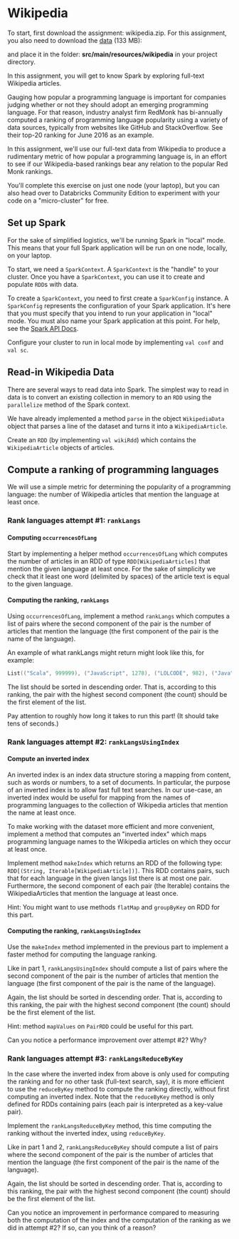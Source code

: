 # Wikipedia

To start, first download the assignment: wikipedia.zip. For this assignment, you also need to download the [data](http://alaska.epfl.ch/~dockermoocs/bigdata/wikipedia.dat) (133 MB):

and place it in the folder: **src/main/resources/wikipedia** in your project directory.

In this assignment, you will get to know Spark by exploring full-text Wikipedia articles.

Gauging how popular a programming language is important for companies judging whether or not they should adopt an emerging programming language. For that reason, industry analyst firm RedMonk has bi-annually computed a ranking of programming language popularity using a variety of data sources, typically from websites like GitHub and StackOverflow. See their top-20 ranking for June 2016 as an example.

In this assignment, we'll use our full-text data from Wikipedia to produce a rudimentary metric of how popular a programming language is, in an effort to see if our Wikipedia-based rankings bear any relation to the popular Red Monk rankings.

You'll complete this exercise on just one node (your laptop), but you can also head over to Databricks Community Edition to experiment with your code on a "micro-cluster" for free.

## Set up Spark

For the sake of simplified logistics, we'll be running Spark in "local" mode. This means that your full Spark application will be run on one node, locally, on your laptop.

To start, we need a `SparkContext`. A `SparkContext` is the "handle" to your cluster. Once you have a `SparkContext`, you can use it to create and populate `RDD`s with data.

To create a `SparkContext`, you need to first create a `SparkConfig` instance. A `SparkConfig` represents the configuration of your Spark application. It's here that you must specify that you intend to run your application in "local" mode. You must also name your Spark application at this point. For help, see the [Spark API Docs](https://spark.apache.org/docs/2.1.0/api/scala/index.html#org.apache.spark.package).

Configure your cluster to run in local mode by implementing `val conf` and `val sc`.

## Read-in Wikipedia Data

There are several ways to read data into Spark. The simplest way to read in data is to convert an existing collection in memory to an `RDD` using the `parallelize` method of the Spark context.

We have already implemented a method `parse` in the object `WikipediaData` object that parses a line of the dataset and turns it into a `WikipediaArticle`.

Create an `RDD` (by implementing `val wikiRdd`) which contains the `WikipediaArticle` objects of articles.

## Compute a ranking of programming languages

We will use a simple metric for determining the popularity of a programming language: the number of Wikipedia articles that mention the language at least once.

### Rank languages attempt #1: `rankLangs`

#### Computing `occurrencesOfLang`

Start by implementing a helper method `occurrencesOfLang` which computes the number of articles in an RDD of type `RDD[WikipediaArticles]` that mention the given language at least once. For the sake of simplicity we check that it least one word (delimited by spaces) of the article text is equal to the given language.

#### Computing the ranking, `rankLangs`

Using `occurrencesOfLang`, implement a method `rankLangs` which computes a list of pairs where the second component of the pair is the number of articles that mention the language (the first component of the pair is the name of the language).

An example of what rankLangs might return might look like this, for example:

```scala
List(("Scala", 999999), ("JavaScript", 1278), ("LOLCODE", 982), ("Java", 42))
```

The list should be sorted in descending order. That is, according to this ranking, the pair with the highest second component (the count) should be the first element of the list.

Pay attention to roughly how long it takes to run this part! (It should take tens of seconds.)

### Rank languages attempt #2: `rankLangsUsingIndex`

#### Compute an inverted index

An inverted index is an index data structure storing a mapping from content, such as words or numbers, to a set of documents. In particular, the purpose of an inverted index is to allow fast full text searches. In our use-case, an inverted index would be useful for mapping from the names of programming languages to the collection of Wikipedia articles that mention the name at least once.

To make working with the dataset more efficient and more convenient, implement a method that computes an "inverted index" which maps programming language names to the Wikipedia articles on which they occur at least once.

Implement method `makeIndex` which returns an RDD of the following type: `RDD[(String, Iterable[WikipediaArticle])]`. This RDD contains pairs, such that for each language in the given langs list there is at most one pair. Furthermore, the second component of each pair (the Iterable) contains the WikipediaArticles that mention the language at least once.

Hint: You might want to use methods `flatMap` and `groupByKey` on RDD for this part.

#### Computing the ranking, `rankLangsUsingIndex`

Use the `makeIndex` method implemented in the previous part to implement a faster method for computing the language ranking.

Like in part 1, `rankLangsUsingIndex` should compute a list of pairs where the second component of the pair is the number of articles that mention the language (the first component of the pair is the name of the language).

Again, the list should be sorted in descending order. That is, according to this ranking, the pair with the highest second component (the count) should be the first element of the list.

Hint: method `mapValues` on `PairRDD` could be useful for this part.

Can you notice a performance improvement over attempt #2? Why?

### Rank languages attempt #3: `rankLangsReduceByKey`

In the case where the inverted index from above is only used for computing the ranking and for no other task (full-text search, say), it is more efficient to use the `reduceByKey` method to compute the ranking directly, without first computing an inverted index. Note that the `reduceByKey` method is only defined for RDDs containing pairs (each pair is interpreted as a key-value pair).

Implement the `rankLangsReduceByKey` method, this time computing the ranking without the inverted index, using `reduceByKey`.

Like in part 1 and 2, `rankLangsReduceByKey` should compute a list of pairs where the second component of the pair is the number of articles that mention the language (the first component of the pair is the name of the language).

Again, the list should be sorted in descending order. That is, according to this ranking, the pair with the highest second component (the count) should be the first element of the list.

Can you notice an improvement in performance compared to measuring both the computation of the index and the computation of the ranking as we did in attempt #2? If so, can you think of a reason?
